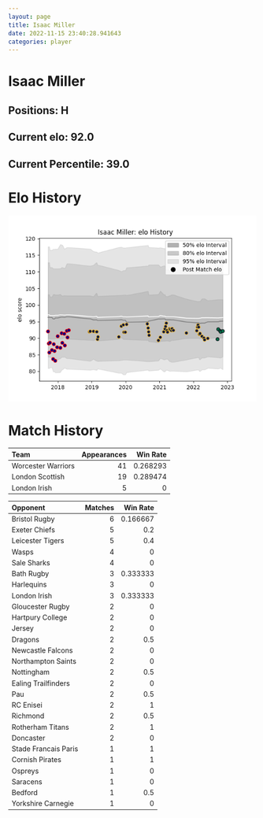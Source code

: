 ```yaml
---  
layout: page  
title: Isaac Miller  
date: 2022-11-15 23:40:28.941643  
categories: player  
---
```

# Isaac Miller

## Positions: H

## Current elo: 92.0

## Current Percentile: 39.0

# Elo History


![elo history](history_IsaacMiller.png)
# Match History


| Team               |   Appearances |   Win Rate |
|:-------------------|--------------:|-----------:|
| Worcester Warriors |            41 |   0.268293 |
| London Scottish    |            19 |   0.289474 |
| London Irish       |             5 |   0        |

| Opponent             |   Matches |   Win Rate |
|:---------------------|----------:|-----------:|
| Bristol Rugby        |         6 |   0.166667 |
| Exeter Chiefs        |         5 |   0.2      |
| Leicester Tigers     |         5 |   0.4      |
| Wasps                |         4 |   0        |
| Sale Sharks          |         4 |   0        |
| Bath Rugby           |         3 |   0.333333 |
| Harlequins           |         3 |   0        |
| London Irish         |         3 |   0.333333 |
| Gloucester Rugby     |         2 |   0        |
| Hartpury College     |         2 |   0        |
| Jersey               |         2 |   0        |
| Dragons              |         2 |   0.5      |
| Newcastle Falcons    |         2 |   0        |
| Northampton Saints   |         2 |   0        |
| Nottingham           |         2 |   0.5      |
| Ealing Trailfinders  |         2 |   0        |
| Pau                  |         2 |   0.5      |
| RC Enisei            |         2 |   1        |
| Richmond             |         2 |   0.5      |
| Rotherham Titans     |         2 |   1        |
| Doncaster            |         2 |   0        |
| Stade Francais Paris |         1 |   1        |
| Cornish Pirates      |         1 |   1        |
| Ospreys              |         1 |   0        |
| Saracens             |         1 |   0        |
| Bedford              |         1 |   0.5      |
| Yorkshire Carnegie   |         1 |   0        |